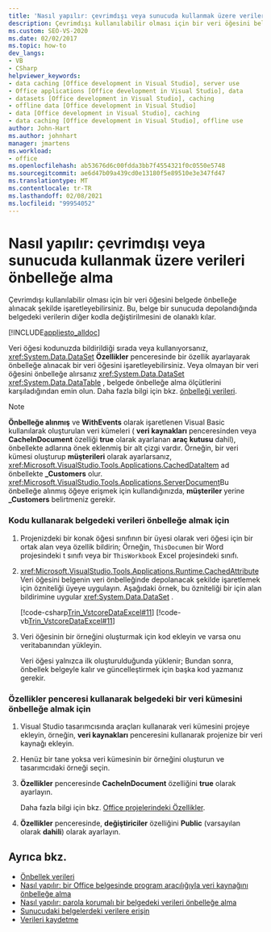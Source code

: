 ```yaml
---
title: 'Nasıl yapılır: çevrimdışı veya sunucuda kullanmak üzere verileri önbelleğe alma'
description: Çevrimdışı kullanılabilir olması için bir veri öğesini belgede önbelleğe alınacak şekilde işaretleyin. Bu, belgedeki verilerin diğer kodla değiştirilmesini olanaklı kılar.
ms.custom: SEO-VS-2020
ms.date: 02/02/2017
ms.topic: how-to
dev_langs:
- VB
- CSharp
helpviewer_keywords:
- data caching [Office development in Visual Studio], server use
- Office applications [Office development in Visual Studio], data
- datasets [Office development in Visual Studio], caching
- offline data [Office development in Visual Studio]
- data [Office development in Visual Studio], caching
- data caching [Office development in Visual Studio], offline use
author: John-Hart
ms.author: johnhart
manager: jmartens
ms.workload:
- office
ms.openlocfilehash: ab53676d6c00fdda3bb7f4554321f0c0550e5748
ms.sourcegitcommit: ae6d47b09a439cd0e13180f5e89510e3e347fd47
ms.translationtype: MT
ms.contentlocale: tr-TR
ms.lasthandoff: 02/08/2021
ms.locfileid: "99954052"
---
```

# <a name="how-to-cache-data-for-use-offline-or-on-a-server"></a>Nasıl yapılır: çevrimdışı veya sunucuda kullanmak üzere verileri önbelleğe alma
  Çevrimdışı kullanılabilir olması için bir veri öğesini belgede önbelleğe alınacak şekilde işaretleyebilirsiniz. Bu, belge bir sunucuda depolandığında belgedeki verilerin diğer kodla değiştirilmesini de olanaklı kılar.

 [!INCLUDE[appliesto_alldoc](../vsto/includes/appliesto-alldoc-md.md)]

 Veri öğesi kodunuzda bildirildiği sırada veya kullanıyorsanız, <xref:System.Data.DataSet> **Özellikler** penceresinde bir özellik ayarlayarak önbelleğe alınacak bir veri öğesini işaretleyebilirsiniz. Veya olmayan bir veri öğesini önbelleğe alırsanız <xref:System.Data.DataSet> <xref:System.Data.DataTable> , belgede önbelleğe alma ölçütlerini karşıladığından emin olun. Daha fazla bilgi için bkz. [önbelleği verileri](../vsto/caching-data.md).

> [!NOTE]
> **Önbelleğe alınmış** ve **WithEvents** olarak işaretlenen Visual Basic kullanılarak oluşturulan veri kümeleri ( **veri kaynakları** penceresinden veya **CacheInDocument** özelliği **true** olarak ayarlanan **araç kutusu** dahil), önbellekte adlarına önek eklenmiş bir alt çizgi vardır. Örneğin, bir veri kümesi oluşturup **müşterileri** olarak ayarlarsanız, <xref:Microsoft.VisualStudio.Tools.Applications.CachedDataItem> ad önbellekte **_Customers** olur. <xref:Microsoft.VisualStudio.Tools.Applications.ServerDocument>Bu önbelleğe alınmış öğeye erişmek için kullandığınızda, **müşteriler** yerine **_Customers** belirtmeniz gerekir.

### <a name="to-cache-data-in-the-document-using-code"></a>Kodu kullanarak belgedeki verileri önbelleğe almak için

1. Projenizdeki bir konak öğesi sınıfının bir üyesi olarak veri öğesi için bir ortak alan veya özellik bildirin; Örneğin, `ThisDocumen` bir Word projesindeki t sınıfı veya bir `ThisWorkbook` Excel projesindeki sınıfı.

2. <xref:Microsoft.VisualStudio.Tools.Applications.Runtime.CachedAttribute>Veri öğesini belgenin veri önbelleğinde depolanacak şekilde işaretlemek için özniteliği üyeye uygulayın. Aşağıdaki örnek, bu özniteliği bir için alan bildirimine uygular <xref:System.Data.DataSet> .

     [!code-csharp[Trin_VstcoreDataExcel#11](../vsto/codesnippet/CSharp/Trin_VstcoreDataExcelCS/Sheet1.cs#11)]
     [!code-vb[Trin_VstcoreDataExcel#11](../vsto/codesnippet/VisualBasic/Trin_VstcoreDataExcelVB/Sheet1.vb#11)]

3. Veri öğesinin bir örneğini oluşturmak için kod ekleyin ve varsa onu veritabanından yükleyin.

     Veri öğesi yalnızca ilk oluşturulduğunda yüklenir; Bundan sonra, önbellek belgeyle kalır ve güncelleştirmek için başka kod yazmanız gerekir.

### <a name="to-cache-a-dataset-in-the-document-by-using-the-properties-window"></a>Özellikler penceresi kullanarak belgedeki bir veri kümesini önbelleğe almak için

1. Visual Studio tasarımcısında araçları kullanarak veri kümesini projeye ekleyin, örneğin, **veri kaynakları** penceresini kullanarak projenize bir veri kaynağı ekleyin.

2. Henüz bir tane yoksa veri kümesinin bir örneğini oluşturun ve tasarımcıdaki örneği seçin.

3. **Özellikler** penceresinde **CacheInDocument** özelliğini **true** olarak ayarlayın.

     Daha fazla bilgi için bkz. [Office projelerindeki Özellikler](../vsto/properties-in-office-projects.md).

4. **Özellikler** penceresinde, **değiştiriciler** özelliğini **Public** (varsayılan olarak **dahili**) olarak ayarlayın.

## <a name="see-also"></a>Ayrıca bkz.
- [Önbellek verileri](../vsto/caching-data.md)
- [Nasıl yapılır: bir Office belgesinde program aracılığıyla veri kaynağını önbelleğe alma](../vsto/how-to-programmatically-cache-a-data-source-in-an-office-document.md)
- [Nasıl yapılır: parola korumalı bir belgedeki verileri önbelleğe alma](../vsto/how-to-cache-data-in-a-password-protected-document.md)
- [Sunucudaki belgelerdeki verilere erişin](../vsto/accessing-data-in-documents-on-the-server.md)
- [Verileri kaydetme](../data-tools/save-data-back-to-the-database.md)
